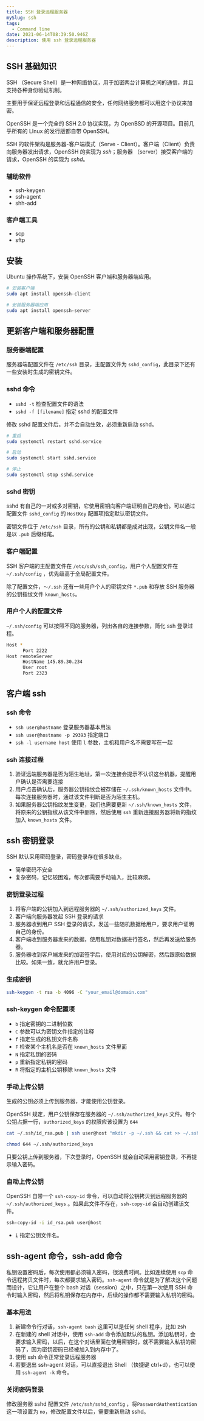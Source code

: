 ```yaml
---
title: SSH 登录远程服务器
mySlug: ssh
tags:
  - Command line
date: 2021-06-14T08:39:50.946Z
description: 使用 ssh 登录远程服务器
---
```

## SSH 基础知识

SSH （Secure Shell）是一种网络协议，用于加密两台计算机之间的通信，并且支持各种身份验证机制。

主要用于保证远程登录和远程通信的安全，任何网络服务都可以用这个协议来加密。

OpenSSH 是一个完全的 SSH 2.0 协议实现，为 OpenBSD 的开源项目。目前几乎所有的 LInux 的发行版都自带 OpenSSH。

SSH 的软件架构是服务器-客户端模式（Serve - Client）。客户端（Client）负责向服务器发出请求，OpenSSH 的实现为 *ssh*；服务器 （server）接受客户端的请求，OpenSSH 的实现为 *sshd*。

### 辅助软件

- ssh-keygen
- ssh-agent
- shh-add

### 客户端工具

- scp
- sftp

## 安装

Ubuntu 操作系统下，安装 OpenSSH 客户端和服务器端应用。

```bash
# 安装客户端
sudo apt install openssh-client

# 安装服务器端应用
sudo apt install openssh-server
```

## 更新客户端和服务器配置

### 服务器端配置

服务器端配置文件在 `/etc/ssh` 目录，主配置文件为 `sshd_config`，此目录下还有一些安装时生成的密钥文件。

### **sshd 命令**

- `sshd -t` 检查配置文件的语法
- `sshd -f [filename]` 指定 sshd 的配置文件

修改 sshd 配置文件后，并不会自动生效，必须重新启动 sshd。

```bash
# 重启
sudo systemctl restart sshd.service

# 启动
sudo systemctl start sshd.service

# 停止
sudo systemctl stop sshd.service
```

### **sshd 密钥**

sshd 有自己的一对或多对密钥，它使用密钥向客户端证明自己的身份。可以通过配置文件 `sshd_config` 的 `HostKey` 配置项指定默认密钥文件。

密钥文件位于 `/etc/ssh` 目录，所有的公钥和私钥都是成对出现，公钥文件名一般是以 `.pub` 后缀结尾。

### 客户端配置

SSH 客户端的主配置文件在 `/etc/ssh/ssh_config`，用户个人配置文件在 `~/.ssh/config` ，优先级高于全局配置文件。

除了配置文件，`～/.ssh` 还有一些用户个人的密钥文件 `*.pub` 和存放 SSH 服务器的公钥指纹文件 `known_hosts`。

### 用户个人的配置文件

`~/.ssh/config` 可以按照不同的服务器，列出各自的连接参数，简化 ssh 登录过程。

```bash
Host *
      Port 2222
Host remoteServer
      HostName 145.89.30.234
      User root
      Port 2323
```

## 客户端 ssh

### ssh 命令

- `ssh user@hostname` 登录服务器基本用法
- `ssh user@hostname -p 29393` 指定端口
- `ssh -l username host` 使用 `l` 参数，主机和用户名不需要写在一起

### ssh 连接过程

1. 验证远端服务器是否为陌生地址，第一次连接会提示不认识这台机器，提醒用户确认是否需要连接
2. 用户点击确认后，服务器公钥指纹会被存储在 `~/.ssh/known_hosts` 文件中。每次连接服务器时，通过该文件判断是否为陌生主机。
3. 如果服务器公钥指纹发生变更，我们也需要更新 `~/.ssh/known_hosts` 文件，将原来的公钥指纹从该文件中删除，然后使用 `ssh` 重新连接服务器将新的指纹加入 `known_hosts` 文件。

## ssh 密钥登录

SSH 默认采用密码登录，密码登录存在很多缺点。

- 简单密码不安全
- 复杂密码，记忆较困难，每次都需要手动输入，比较麻烦。

### 密钥登录过程

1. 将客户端的公钥加入到远程服务器的 `~/.ssh/authorized_keys` 文件。
2. 客户端向服务器发起 SSH 登录的请求
3. 服务器收到用户 SSH 登录的请求，发送一些随机数据给用户，要求用户证明自己的身份。
4. 客户端收到服务器发来的数据，使用私钥对数据进行签名，然后再发送给服务器。
5. 服务器收到客户端发来的加密签字后，使用对应的公钥解密，然后跟原始数据比较。如果一致，就允许用户登录。

### 生成密钥

```bash
ssh-keygen -t rsa -b 4096 -C "your_email@domain.com"
```

### ssh-keygen 命令配置项

- `b` 指定密钥的二进制位数
- `C` 参数可以为密钥文件指定的注释
- `f` 指定生成的私钥文件名称
- `F` 检查某个主机名是否在 `known_hosts` 文件里面
- `N` 指定私钥的密码
- `p` 重新指定私钥的密码
- `R` 将指定的主机公钥移除 `known_hosts` 文件

### 手动上传公钥

生成的公钥必须上传到服务器，才能使用公钥登录。

OpenSSH 规定，用户公钥保存在服务器的 `~/.ssh/authorized_keys` 文件。每个公钥占据一行，`authorized_keys` 的权限应该设置为 `644`

```bash
cat ~/.ssh/id_rsa.pub | ssh user@host "mkdir -p ~/.ssh && cat >> ~/.ssh/authorized_keys"
```

```bash
chmod 644 ~/.ssh/authorized_keys
```

只要公钥上传到服务器，下次登录时，OpenSSH 就会自动采用密钥登录，不再提示输入密码。

### 自动上传公钥

OpenSSH 自带一个 `ssh-copy-id` 命令，可以自动将公钥拷贝到远程服务器的 `~/.ssh/authorized_keys` 。如果此文件不存在，`ssh-copy-id` 会自动创建该文件。

```bash
ssh-copy-id -i id_rsa.pub user@host
```

- `i` 指定公钥文件名。

## ssh-agent 命令，ssh-add 命令

私钥设置密码后，每次使用都必须输入密码，很浪费时间。比如连续使用 `scp` 命令远程拷贝文件时，每次都要求输入密码。`ssh-agent` 命令就是为了解决这个问题而设计，它让用户在整个 bash 对话（session）之中，只在第一次使用 SSH 命令时输入密码，然后将私钥保存在内存中，后续的操作都不需要输入私钥的密码。

### 基本用法

1. 新建命令行对话，`ssh-agent bash` 这里可以是任何 shell 程序，比如 zsh
2. 在新建的 shell 对话中，使用 `ssh-add` 命令添加默认的私钥。添加私钥时，会要求输入密码，以后，在这个对话里面在使用密钥时，就不需要输入私钥的密码了，因为密钥密码已经被加入到内存中了。
3. 使用 ssh 命令正常登录远程服务器
4. 若要退出 ssh-agent 对话，可以直接退出 Shell （快捷键 ctrl+d），也可以使用 `ssh-agent -k` 命令。

### 关闭密码登录

修改服务器 sshd 配置文件 `/etc/ssh/sshd_config` ，将`PasswordAuthentication` 这一项设置为 `no`，修改配置文件以后，需要重新启动 sshd。

